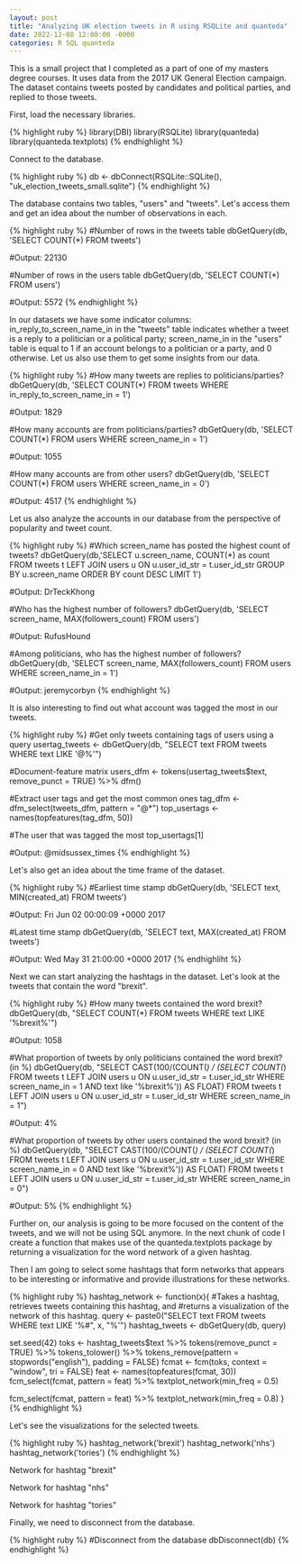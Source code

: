 ```yaml
---
layout: post
title: "Analyzing UK election tweets in R using RSQLite and quanteda"
date: 2022-12-08 12:00:00 -0000
categories: R SQL quanteda
---
```

This is a small project that I completed as a part of one of my masters degree courses. It uses data from the 2017 UK General Election campaign. The dataset contains 
tweets posted by candidates and political parties, and replied to those tweets.

First, load the necessary libraries.

{% highlight ruby %}
library(DBI)
library(RSQLite)
library(quanteda)
library(quanteda.textplots)
{% endhighlight %}

Connect to the database.

{% highlight ruby %}
db <- dbConnect(RSQLite::SQLite(), "uk_election_tweets_small.sqlite")
{% endhighlight %}

The database contains two tables, "users" and "tweets". Let's access them and get an idea about the number of observations in each.

{% highlight ruby %}
#Number of rows in the tweets table
dbGetQuery(db, 'SELECT COUNT(*) FROM tweets')

#Output: 22130

#Number of rows in the users table
dbGetQuery(db, 'SELECT COUNT(*) FROM users')

#Output: 5572
{% endhighlight %}

In our datasets we have some indicator columns: in_reply_to_screen_name_in in the "tweets" table indicates whether a tweet is a reply to a politician or
a political party; screen_name_in in the "users" table is equal to 1 if an account belongs to a politician or a party, and 0 otherwise. Let us also use 
them to get some insights from our data.

{% highlight ruby %}
#How many tweets are replies to politicians/parties?
dbGetQuery(db, 'SELECT COUNT(*) 
           FROM tweets
           WHERE in_reply_to_screen_name_in = 1')

#Output: 1829

#How many accounts are from politicians/parties?
dbGetQuery(db, 'SELECT COUNT(*) 
           FROM users
           WHERE screen_name_in = 1')

#Output: 1055

#How many accounts are from other users?
dbGetQuery(db, 'SELECT COUNT(*) 
           FROM users
           WHERE screen_name_in = 0')

#Output: 4517
{% endhighlight %}

Let us also analyze the accounts in our database from the perspective of popularity and tweet count.

{% highlight ruby %}
#Which screen_name has posted the highest count of tweets?
dbGetQuery(db,'SELECT u.screen_name, COUNT(*) as count
           FROM tweets t
           LEFT JOIN users u
           ON u.user_id_str = t.user_id_str
           GROUP BY u.screen_name
           ORDER BY count DESC
           LIMIT 1')

#Output: DrTeckKhong

#Who has the highest number of followers?
dbGetQuery(db, 'SELECT screen_name, MAX(followers_count)
           FROM users')

#Output: RufusHound

#Among politicians, who has the highest number of followers?
dbGetQuery(db, 'SELECT screen_name, MAX(followers_count)
           FROM users
           WHERE screen_name_in = 1')

#Output: jeremycorbyn
{% endhighlight %}

It is also interesting to find out what account was tagged the most in our tweets.

{% highlight ruby %}
#Get only tweets containing tags of users using a query
usertag_tweets <- dbGetQuery(db, "SELECT text 
           FROM tweets
           WHERE text LIKE '@%'")

#Document-feature matrix
users_dfm <- tokens(usertag_tweets$text, remove_punct = TRUE) %>%
    dfm()

#Extract user tags and get the most common ones
tag_dfm <- dfm_select(tweets_dfm, pattern = "@*")
top_usertags <- names(topfeatures(tag_dfm, 50))

#The user that was tagged the most
top_usertags[1]

#Output: @midsussex_times
{% endhighlight %}

Let's also get an idea about the time frame of the dataset.

{% highlight ruby %}
#Earliest time stamp
dbGetQuery(db, 'SELECT text, MIN(created_at)
           FROM tweets')

#Output: Fri Jun 02 00:00:09 +0000 2017

#Latest time stamp
dbGetQuery(db, 'SELECT text, MAX(created_at)
           FROM tweets')

#Output: Wed May 31 21:00:00 +0000 2017
{% endhighliht %}

Next we can start analyzing the hashtags in the dataset. Let's look at the tweets that contain the word "brexit".

{% highlight ruby %}
#How many tweets contained the word brexit?
dbGetQuery(db, "SELECT COUNT(*)
           FROM tweets
           WHERE text LIKE '%brexit%'")

#Output: 1058

#What proportion of tweets by only politicians contained the word brexit? (in %)
dbGetQuery(db, "SELECT CAST(100/(COUNT(*) / (SELECT COUNT(*) FROM tweets t
           LEFT JOIN users u
           ON u.user_id_str = t.user_id_str
           WHERE screen_name_in = 1 AND text like '%brexit%')) AS FLOAT)
           FROM tweets t
           LEFT JOIN users u
           ON u.user_id_str = t.user_id_str
           WHERE screen_name_in = 1")

#Output: 4%

#What proportion of tweets by other users contained the word brexit? (in %)
dbGetQuery(db, "SELECT CAST(100/(COUNT(*) / (SELECT COUNT(*) FROM tweets t
           LEFT JOIN users u
           ON u.user_id_str = t.user_id_str
           WHERE screen_name_in = 0 AND text like '%brexit%')) AS FLOAT)
           FROM tweets t
           LEFT JOIN users u
           ON u.user_id_str = t.user_id_str
           WHERE screen_name_in = 0")
     
#Output: 5%
{% endhighlight %}

Further on, our analysis is going to be more focused on the content of the tweets, and we will not be using SQL anymore. In the next chunk of code I create a 
function that makes use of the quanteda.textplots package by returning a visualization for the word network of a given hashtag.

Then I am going to select some hashtags that form networks that appears to be interesting or informative and provide illustrations for these networks.

{% highlight ruby %}
hashtag_network <- function(x){
  #Takes a hashtag, retrieves tweets containing this hashtag, and
  #returns a visualization of the network of this hashtag.
  query <- paste0("SELECT text FROM tweets WHERE text LIKE '%#", x, "%'")
  hashtag_tweets <- dbGetQuery(db, query)
  
  set.seed(42)
  toks <- hashtag_tweets$text %>%
      tokens(remove_punct = TRUE) %>%
      tokens_tolower() %>%
      tokens_remove(pattern = stopwords("english"), padding = FALSE)
  fcmat <- fcm(toks, context = "window", tri = FALSE)
  feat <- names(topfeatures(fcmat, 30))
  fcm_select(fcmat, pattern = feat) %>%
      textplot_network(min_freq = 0.5)
  
  fcm_select(fcmat, pattern = feat) %>%
      textplot_network(min_freq = 0.8)
}
{% endhighlight %}

Let's see the visualizations for the selected tweets.

{% highlight ruby %}
hashtag_network('brexit')
hashtag_network('nhs')
hashtag_network('tories')
{% endhighlight %}

Network for hashtag "brexit"
<img src="/assets/brexit.png" alt="">

Network for hashtag "nhs"
<img src="/assets/nhs.png" alt="">

Network for hashtag "tories"
<img src="/assets/tories.png" alt="">

Finally, we need to disconnect from the database.

{% highlight ruby %}
#Disconnect from the database
dbDisconnect(db)
{% endhighlight %}

